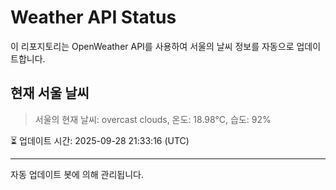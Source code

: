 
# Weather API Status

이 리포지토리는 OpenWeather API를 사용하여 서울의 날씨 정보를 자동으로 업데이트합니다.

## 현재 서울 날씨
> 서울의 현재 날씨: overcast clouds, 온도: 18.98°C, 습도: 92%

⏳ 업데이트 시간: 2025-09-28 21:33:16 (UTC)

---
자동 업데이트 봇에 의해 관리됩니다.
